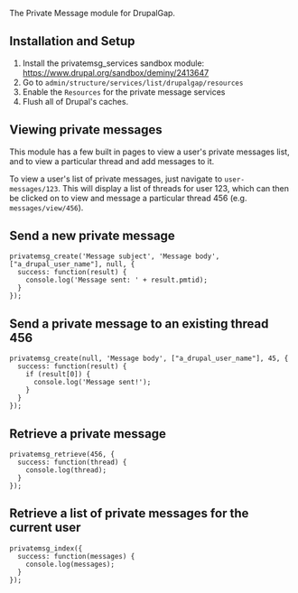 The Private Message module for DrupalGap.

## Installation and Setup

1. Install the privatemsg_services sandbox module: https://www.drupal.org/sandbox/deminy/2413647
2. Go to `admin/structure/services/list/drupalgap/resources`
3. Enable the `Resources` for the private message services
4. Flush all of Drupal's caches.

## Viewing private messages

This module has a few built in pages to view a user's private messages list, and to view a particular thread and add messages to it.

To view a user's list of private messages, just navigate to `user-messages/123`. This will display a list of threads for user 123, which can then be clicked on to view and message a particular thread 456 (e.g. `messages/view/456`).

## Send a new private message
```
privatemsg_create('Message subject', 'Message body', ["a_drupal_user_name"], null, {
  success: function(result) {
    console.log('Message sent: ' + result.pmtid);
  }
});
```

## Send a private message to an existing thread 456
```
privatemsg_create(null, 'Message body', ["a_drupal_user_name"], 45, {
  success: function(result) {
    if (result[0]) {
      console.log('Message sent!');
    }
  }
});
```

## Retrieve a private message
```
privatemsg_retrieve(456, {
  success: function(thread) {
    console.log(thread);
  }
});
```

## Retrieve a list of private messages for the current user
```
privatemsg_index({
  success: function(messages) {
    console.log(messages);
  }
});
```

